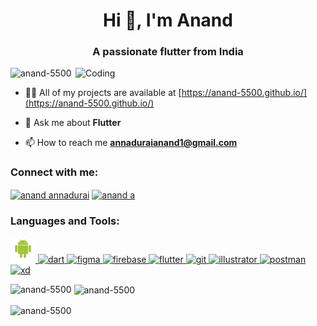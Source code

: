 <h1 align="center">Hi 👋, I'm Anand</h1>
<h3 align="center">A passionate flutter from India</h3>
<img align="right" alt="Coding" width="400" src="https://miro.medium.com/v2/resize:fit:1400/1*V4cV-UpcOn5sJ3hB75vdvA.gif">


<p align="left"> <img src="https://komarev.com/ghpvc/?username=anand-5500&label=Profile%20views&color=0e75b6&style=flat" alt="anand-5500" /> </p>

- 👨‍💻 All of my projects are available at [https://anand-5500.github.io/](https://anand-5500.github.io/)

- 💬 Ask me about **Flutter**

- 📫 How to reach me **annaduraianand1@gmail.com**

<h3 align="left">Connect with me:</h3>
<p align="left">
<a href="https://linkedin.com/in/anand annadurai" target="blank"><img align="center" src="https://raw.githubusercontent.com/rahuldkjain/github-profile-readme-generator/master/src/images/icons/Social/linked-in-alt.svg" alt="anand annadurai" height="30" width="40" /></a>
<a href="https://www.behance.net/anand a" target="blank"><img align="center" src="https://raw.githubusercontent.com/rahuldkjain/github-profile-readme-generator/master/src/images/icons/Social/behance.svg" alt="anand a" height="30" width="40" /></a>
</p>

<h3 align="left">Languages and Tools:</h3>
<p align="left"> <a href="https://developer.android.com" target="_blank" rel="noreferrer"> <img src="https://raw.githubusercontent.com/devicons/devicon/master/icons/android/android-original-wordmark.svg" alt="android" width="40" height="40"/> </a> <a href="https://dart.dev" target="_blank" rel="noreferrer"> <img src="https://www.vectorlogo.zone/logos/dartlang/dartlang-icon.svg" alt="dart" width="40" height="40"/> </a> <a href="https://www.figma.com/" target="_blank" rel="noreferrer"> <img src="https://www.vectorlogo.zone/logos/figma/figma-icon.svg" alt="figma" width="40" height="40"/> </a> <a href="https://firebase.google.com/" target="_blank" rel="noreferrer"> <img src="https://www.vectorlogo.zone/logos/firebase/firebase-icon.svg" alt="firebase" width="40" height="40"/> </a> <a href="https://flutter.dev" target="_blank" rel="noreferrer"> <img src="https://www.vectorlogo.zone/logos/flutterio/flutterio-icon.svg" alt="flutter" width="40" height="40"/> </a> <a href="https://git-scm.com/" target="_blank" rel="noreferrer"> <img src="https://www.vectorlogo.zone/logos/git-scm/git-scm-icon.svg" alt="git" width="40" height="40"/> </a> <a href="https://www.adobe.com/in/products/illustrator.html" target="_blank" rel="noreferrer"> <img src="https://www.vectorlogo.zone/logos/adobe_illustrator/adobe_illustrator-icon.svg" alt="illustrator" width="40" height="40"/> </a> <a href="https://postman.com" target="_blank" rel="noreferrer"> <img src="https://www.vectorlogo.zone/logos/getpostman/getpostman-icon.svg" alt="postman" width="40" height="40"/> </a> <a href="https://www.adobe.com/products/xd.html" target="_blank" rel="noreferrer"> <img src="https://cdn.worldvectorlogo.com/logos/adobe-xd.svg" alt="xd" width="40" height="40"/> </a> </p>

<p><img align="left" src="https://github-readme-stats.vercel.app/api/top-langs?username=anand-5500&show_icons=true&locale=en&layout=compact" alt="anand-5500" /></p>

<p>&nbsp;<img align="center" src="https://github-readme-stats.vercel.app/api?username=anand-5500&show_icons=true&locale=en" alt="anand-5500" /></p>

<p><img align="center" src="https://github-readme-streak-stats.herokuapp.com/?user=anand-5500&" alt="anand-5500" /></p>
